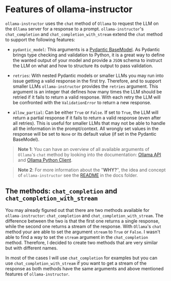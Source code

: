 # Features of ollama-instructor

`ollama-instructor` uses the `chat` method of `Ollama` to request the LLM on the `Ollama` server for a response to a prompt. `ollama-instructor`'s `chat_completion` and `chat_completion_with_stream` extend the `chat` method to support the following features:

- `pydantic_model`: This arguments is a [Pydantic BaseModel](https://docs.pydantic.dev/latest/concepts/models/). As Pydantic brings type checking and validation to Python, it is a great way to define the wanted output of your model and provide a `JSON` schema to instruct the LLM on what and how to structure its output to pass validation.


- `retries`: With nested Pydantic models or smaller LLMs you may run into issue getting a valid response in the first try. Therefore, and to support smaller LLMs `ollama-instructor` provides the `retries` argument. This argument is an integer that defines how many times the LLM should be retried if it fails to return a valid response. With each retry the LLM will be confronted with the `ValidationError` to return a new response.


- `allow_partial`: Can be either `True` or `False`. If set to `True`, the LLM will return a partial response if it fails to return a valid response (even after all retries). This is useful for smaller LLMs that may not be able to handle all the information in the prompt/context. All wrongly set values in the response will be set to `None` or its default value (if set in the Pydantic BaseModel).

> **Note 1**: You can have an overview of all available arguments of `Ollama`'s `chat` method by looking into the documentation: [Ollama API](https://github.com/ollama/ollama/blob/main/docs/api.md) and [Ollama Python Client](https://github.com/ollama/ollama-python/blob/main/ollama/_client.py).


> **Note 2**: For more information about the "**WHY?**", the idea and concept of `ollama-instructor` see the [README](/docs/README.md) in the docs folder.


## The methods: `chat_completion` and `chat_completion_with_stream`

You may already figured out that there are two methods available for `ollama-instructor`: `chat_completion` and `chat_completion_with_stream`. The difference between the two is that the first one returns a single response, while the second one returns a stream of the response. With `Ollama`'s `chat` method your are able to set the argument `stream` to `True` or `False`. 
I wasn't able to find a way to set the `stream` argument in the `chat_completion` method. Therefore, I decided to create two methods that are very similar but with different names.

In most of the cases I will use `chat_completion` for examples but you can use `chat_completion_with_stream` if you want to get a stream of the response as both methods have the same arguments and above mentioned features of `ollama-instructor`.

